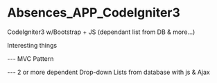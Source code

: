 # Absences_APP_CodeIgniter3
CodeIgniter3 w/Bootstrap + JS (dependant list from DB &amp; more...)

Interesting things

--- MVC Pattern 

--- 2 or more dependent Drop-down Lists from database with js & Ajax 

